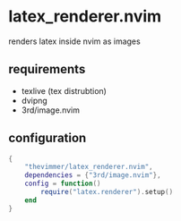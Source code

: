 # latex_renderer.nvim
renders latex inside nvim as images

## requirements
- texlive (tex distrubtion)
- dvipng
- 3rd/image.nvim

## configuration
```lua
{
	"thevimmer/latex_renderer.nvim",
	dependencies = {"3rd/image.nvim"},
	config = function()
		require("latex.renderer").setup()
	end
}
```
